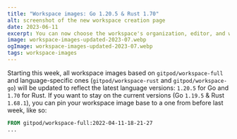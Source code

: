 ```yaml
---
title: "Workspace images: Go 1.20.5 & Rust 1.70"
alt: screenshot of the new workspace creation page
date: 2023-06-11
excerpt: You can now choose the workspace's organization, editor, and workspace class on creation
image: workspace-images-updated-2023-07.webp
ogImage: workspace-images-updated-2023-07.webp
tags: workspace-images
---
```


<script context="module">
  export const prerender = true;
</script>

Starting this week, all workspace images based on `gitpod/workspace-full` and language-specific ones (`gitpod/workspace-rust` and `gitpod/workspace-go`) will be updated to reflect the latest language versions: `1.20.5` for Go and `1.70` for Rust. If you want to stay on the current versions (Go `1.19.5` & Rust `1.68.1`), you can pin your workspace image base to a one from before last week, like so:

```Dockerfile
FROM gitpod/workspace-full:2022-04-11-18-21-27
...
```
